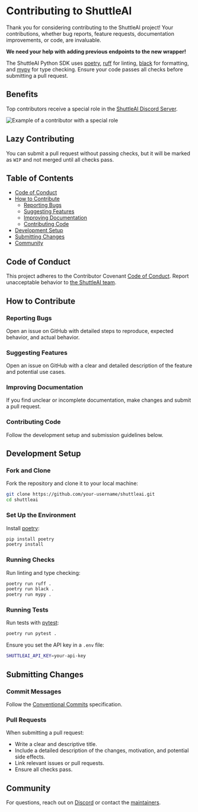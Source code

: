 # Contributing to ShuttleAI

Thank you for considering contributing to the ShuttleAI project! Your contributions, whether bug reports, feature requests, documentation improvements, or code, are invaluable.

**We need your help with adding previous endpoints to the new wrapper!**

The ShuttleAI Python SDK uses [poetry](https://python-poetry.org/), [ruff](https://github.com/astral-sh/ruff) for linting, [black](https://github.com/psf/black) for formatting, and [mypy](https://github.com/python/mypy) for type checking. Ensure your code passes all checks before submitting a pull request.

## Benefits
Top contributors receive a special role in the [ShuttleAI Discord Server](https://discord.gg/shuttleai).

![Example of a contributor with a special role](https://cdn.shuttleai.app/cdn/8d8d4800-3914-4a1b-972d-ad09f0009e79.png)

## Lazy Contributing
You can submit a pull request without passing checks, but it will be marked as `WIP` and not merged until all checks pass.

## Table of Contents
- [Code of Conduct](#code-of-conduct)
- [How to Contribute](#how-to-contribute)
  - [Reporting Bugs](#reporting-bugs)
  - [Suggesting Features](#suggesting-features)
  - [Improving Documentation](#improving-documentation)
  - [Contributing Code](#contributing-code)
- [Development Setup](#development-setup)
- [Submitting Changes](#submitting-changes)
- [Community](#community)

## Code of Conduct
This project adheres to the Contributor Covenant [Code of Conduct](CODE_OF_CONDUCT.md). Report unacceptable behavior to [the ShuttleAI team](mailto:chris@shuttleai.app).

## How to Contribute

### Reporting Bugs
Open an issue on GitHub with detailed steps to reproduce, expected behavior, and actual behavior.

### Suggesting Features
Open an issue on GitHub with a clear and detailed description of the feature and potential use cases.

### Improving Documentation
If you find unclear or incomplete documentation, make changes and submit a pull request.

### Contributing Code
Follow the development setup and submission guidelines below.

## Development Setup

### Fork and Clone
Fork the repository and clone it to your local machine:
```sh
git clone https://github.com/your-username/shuttleai.git
cd shuttleai
```

### Set Up the Environment
Install [poetry](https://python-poetry.org/):
```sh
pip install poetry
poetry install
```

### Running Checks
Run linting and type checking:
```sh
poetry run ruff .
poetry run black .
poetry run mypy .
```

### Running Tests
Run tests with [pytest](https://docs.pytest.org/en/latest/):
```sh
poetry run pytest .
```
Ensure you set the API key in a `.env` file:
```sh
SHUTTLEAI_API_KEY=your-api-key
```

## Submitting Changes

### Commit Messages
Follow the [Conventional Commits](https://www.conventionalcommits.org/en/v1.0.0/) specification.

### Pull Requests
When submitting a pull request:
- Write a clear and descriptive title.
- Include a detailed description of the changes, motivation, and potential side effects.
- Link relevant issues or pull requests.
- Ensure all checks pass.

## Community
For questions, reach out on [Discord](https://discord.gg/shuttleai) or contact the [maintainers](https://github.com/shuttleai/shuttleai-python/graphs/contributors).